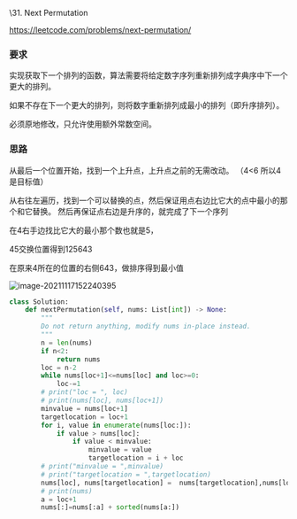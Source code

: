 

\31. Next Permutation

https://leetcode.com/problems/next-permutation/

### 要求

实现获取下一个排列的函数，算法需要将给定数字序列重新排列成字典序中下一个更大的排列。

如果不存在下一个更大的排列，则将数字重新排列成最小的排列（即升序排列）。

必须原地修改，只允许使用额外常数空间。



### 思路

从最后一个位置开始，找到一个上升点，上升点之前的无需改动。 （4<6 所以4是目标值）

从右往左遍历，找到一个可以替换的点，然后保证用点右边比它大的点中最小的那个和它替换。 然后再保证点右边是升序的，就完成了下一个序列 

在4右手边找比它大的最小那个数也就是5，

 45交换位置得到125643

在原来4所在的位置的右侧643，做排序得到最小值

![image-20211117152240395](lc31%20Next%20Permutation.assets/image-20211117152240395.png)





```python
class Solution:
    def nextPermutation(self, nums: List[int]) -> None:
        """
        Do not return anything, modify nums in-place instead.
        """
        n = len(nums)
        if n<2:
            return nums
        loc = n-2
        while nums[loc+1]<=nums[loc] and loc>=0:
            loc-=1
        # print("loc = ", loc)
        # print(nums[loc], nums[loc+1])
        minvalue = nums[loc+1]
        targetlocation = loc+1
        for i, value in enumerate(nums[loc:]):
            if value > nums[loc]:
                if value < minvalue:
                    minvalue = value
                    targetlocation = i + loc
        # print("minvalue = ",minvalue)
        # print("targetlocation = ",targetlocation)
        nums[loc], nums[targetlocation] =  nums[targetlocation],nums[loc]
        # print(nums)
        a = loc+1
        nums[:]=nums[:a] + sorted(nums[a:])
```

